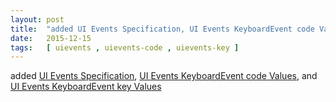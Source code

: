 ```yaml
---
layout: post
title:  "added UI Events Specification, UI Events KeyboardEvent code Values, and UI Events KeyboardEvent key Values"
date:   2015-12-15
tags:   [ uievents , uievents-code , uievents-key ]
---
```


added [UI Events Specification](/spec/uievents), [UI Events KeyboardEvent code Values](/spec/uievents-code), and [UI Events KeyboardEvent key Values](/spec/uievents-key)

